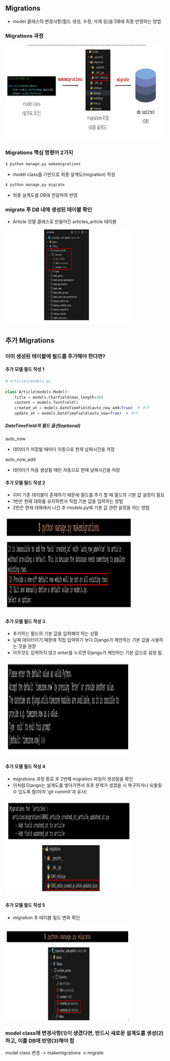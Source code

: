 ## Migrations
- model 클래스의 변경사항(필드 생성, 수정, 삭제 등)을 DB에 최종 반영하는 방법

### Migrations 과정
<img src="images/image_8.png" width="600" height="300">

### Migrations 핵심 명령어 2가지
~~~bash
$ python manage.py makemigrations
~~~
- model class를 기반으로 최종 설계도(migration) 작성

~~~bash
$ python manage.py migrate
~~~
- 최종 설계도를 DB에 전달하여 반영

### migrate 후 DB 내에 생성된 테이블 확인
- Article 모델 클래스로 만들어진 articles_article 테이블
<img src="images/image_9.png" width="400" height="300">

## 추가 Migrations
### 이미 생성된 테이블에 필드를 추가해야 한다면?
#### 추가 모델 필드 작성 1
~~~python
# articles/models.py

class Article(models.Model):
    title = models.CharField(max_length=10)
    content = models.TextField()
    created_at = models.DateTimeField(auto_now_add=True)  # 추가
    update_at = models.DateTimeField(auto_now=True)  # 추가
~~~

##### DateTimeField의 필드 옵션(optional)
auto_now 
- 데이터가 저장될 때마다 자동으로 현재 날짜시간을 저장

auto_now_add 
- 데이터가 처음 생성될 때만 자동으로 현재 날짜시간을 저장

#### 추가 모델 필드 작성 2
- 이미 기존 테이블이 존재하기 때문에 필드를 추가 할 때 필드의 기본 값 설정이 필요
- 1번은 현재 대화를 유지하면서 직접 기본 값을 입력하는 방법
- 2번은 현재 대화에서 나간 후 models.py에 기본 값 관련 설정을 하는 방법
<img src="images/image_10.png" width="400" height="300">

#### 추가 모델 필드 작성 3
- 추가하는 필드의 기본 값을 입력해야 하는 상황
- 날짜 데이터이기 때문에 직접 입력하기 보다 Django가 제안하는 기본 값을 사용하는 것을 권장
- 아무것도 입력하지 않고 enter를 누르면 Django가 제안하는 기본 값으로 설정 됨
<img src="images/image_11.png" width="400" height="300">

#### 추가 모델 필드 작성 4
- migrations 과정 종료 후 2번째 migration 파일이 생성됨을 확인
- 이처럼 Django는 설계도를 쌓아가면서 추후 문제가 생겼을 시 복구하거나 되돌릴 수 있도록 함(마치 'git commit'과 유사)
<img src="images/image_12.png" width="400" height="300">

#### 추가 모델 필드 작성 5
- migration 후 테이블 빌드 변화 확인
<img src="images/image_13.png" width="400" height="300">

### model class에 변경사항(1)이 생겼다면, 반드시 새로운 설계도를 생성(2)하고, 이를 DB에 반영(3)해야 함
model class 변경 -> makemigrations -> migrate
